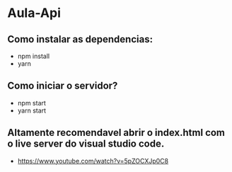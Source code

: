 # Aula-Api

## Como instalar as dependencias:

- npm install
- yarn


## Como iniciar o servidor?
- npm start
- yarn start


## Altamente recomendavel abrir o index.html com o live server do visual studio code.
- https://www.youtube.com/watch?v=5pZOCXJp0C8
